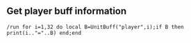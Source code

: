 ## Get player buff information
```
/run for i=1,32 do local B=UnitBuff("player",i);if B then print(i.."="..B) end;end
```